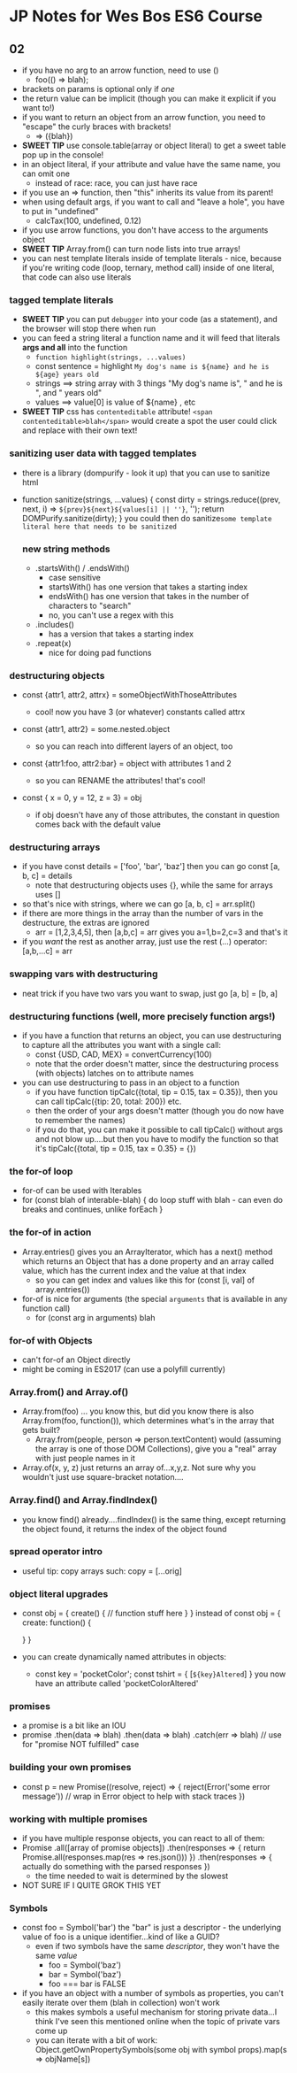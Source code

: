 # JP Notes for Wes Bos ES6 Course

## 02

- if you have no arg to an arrow function, need to use ()
  - foo(() => blah);
- brackets on params is optional only if _one_
- the return value can be implicit (though you can make it explicit if you want to!)
- if you want to return an object from an arrow function, you need to "escape" the curly braces with brackets!
  - => ({blah})
- **SWEET TIP** use console.table(array or object literal) to get a sweet table pop up in the console!
- in an object literal, if your attribute and value have the same name, you can omit one
  - instead of race: race, you can just have race
- if you use an => function, then "this" inherits its value from its parent!
- when using default args, if you want to call and "leave a hole", you have to put in "undefined"
  - calcTax(100, undefined, 0.12)
- if you use arrow functions, you don't have access to the arguments object
- **SWEET TIP** Array.from() can turn node lists into true arrays!
- you can nest template literals inside of template literals - nice, because if you're writing code (loop, ternary, method call) inside of one literal, that code can also use literals

### tagged template literals

- **SWEET TIP** you can put `debugger` into your code (as a statement), and the browser will stop there when run
- you can feed a string literal a function name and it will feed that literals **args and all** into the function
  - `function highlight(strings, ...values)`
  - const sentence = highlight `My dog's name is ${name} and he is ${age} years old`
  - strings ==> string array with 3 things "My dog's name is", " and he is ", and " years old"
  - values ==> value[0] is value of ${name} , etc
- **SWEET TIP** css has `contenteditable` attribute! `<span contenteditable>blah</span>` would create a spot the user could click and replace with their own text!

### sanitizing user data with tagged templates

- there is a library (dompurify - look it up) that you can use to sanitize html
- function sanitize(strings, ...values) {
  const dirty = strings.reduce((prev, next, i) => `${prev}${next}${values[i] || ''}`, '');
  return DOMPurify.sanitize(dirty);
  }
  you could then do sanitize`some template literal here that needs to be sanitized`

  ### new string methods

  - .startsWith() / .endsWith()
    - case sensitive
    - startsWith() has one version that takes a starting index
    - endsWith() has one version that takes in the number of characters to "search"
    - no, you can't use a regex with this
  - .includes()
    - has a version that takes a starting index
  - .repeat(x)
    - nice for doing pad functions

### destructuring objects

- const {attr1, attr2, attrx} = someObjectWithThoseAttributes
  - cool! now you have 3 (or whatever) constants called attrx
- const {attr1, attr2} = some.nested.object
  - so you can reach into different layers of an object, too
- const {attr1:foo, attr2:bar} = object with attributes 1 and 2
  - so you can RENAME the attributes! that's cool!
- const { x = 0, y = 12, z = 3} = obj

  - if obj doesn't have any of those attributes, the constant in question comes back with the default value

### destructuring arrays

- if you have const details = ['foo', 'bar', 'baz'] then you can go const [a, b, c] = details
  - note that destructuring objects uses {}, while the same for arrays uses []
- so that's nice with strings, where we can go [a, b, c] = arr.split()
- if there are more things in the array than the number of vars in the destructure, the extras are ignored
  - arr = [1,2,3,4,5], then [a,b,c] = arr gives you a=1,b=2,c=3 and that's it
- if you _want_ the rest as another array, just use the rest (...) operator: [a,b,...c] = arr

### swapping vars with destructuring

- neat trick if you have two vars you want to swap, just go [a, b] = [b, a]

### destructuring functions (well, more precisely function args!)

- if you have a function that returns an object, you can use destructuring to capture all the attributes you want with a single call:
  - const {USD, CAD, MEX} = convertCurrency(100)
  - note that the order doesn't matter, since the destructuring process (with objects) latches on to attribute names
- you can use destructuring to pass in an object to a function
  - if you have function tipCalc({total, tip = 0.15, tax = 0.35}), then you can call tipCalc({tip: 20, total: 200}) etc.
  - then the order of your args doesn't matter (though you do now have to remember the names)
  - if you do that, you can make it possible to call tipCalc() without args and not blow up....but then you have to modify the function so that it's tipCalc({total, tip = 0.15, tax = 0.35} = {})

### the for-of loop

- for-of can be used with Iterables
- for (const blah of interable-blah) { do loop stuff with blah - can even do breaks and continues, unlike forEach }

### the for-of in action

- Array.entries() gives you an ArrayIterator, which has a next() method which returns an Object that has a done property and an array called value, which has the current index and the value at that index
  - so you can get index and values like this for (const [i, val] of array.entries())
- for-of is nice for arguments (the special `arguments` that is available in any function call)
  - for (const arg in arguments) blah

### for-of with Objects

- can't for-of an Object directly
- might be coming in ES2017 (can use a polyfill currently)

### Array.from() and Array.of()

- Array.from(foo) ... you know this, but did you know there is also Array.from(foo, function()), which determines what's in the array that gets built?
  - Array.from(people, person => person.textContent) would (assuming the array is one of those DOM Collections), give you a "real" array with just people names in it
- Array.of(x, y, z) just returns an array of...x,y,z. Not sure why you wouldn't just use square-bracket notation....

### Array.find() and Array.findIndex()

- you know find() already....findIndex() is the same thing, except returning the object found, it returns the index of the object found

### spread operator intro

- useful tip: copy arrays such: copy = [...orig]

### object literal upgrades

- const obj = {
  create() {
  // function stuff here
  }
  }
  instead of const obj = {
  create: function() {

  }
  }

- you can create dynamically named attributes in objects:
  - const key = 'pocketColor';
    const tshirt = {
    [`${key}Altered`]
    }
    you now have an attribute called 'pocketColorAltered'

### promises

- a promise is a bit like an IOU
- promise
  .then(data => blah)
  .then(data => blah)
  .catch(err => blah) // use for "promise NOT fulfilled" case

### building your own promises

- const p = new Promise((resolve, reject) => {
  reject(Error('some error message')) // wrap in Error object to help with stack traces
  })

### working with multiple promises

- if you have multiple response objects, you can react to all of them:
- Promise
  .all([array of promise objects])
  .then(responses => {
  return Promise.all(responses.map(res => res.json()))
  })
  .then(responses => {
  actually do something with the parsed responses
  })
  - the time needed to wait is determined by the slowest
- NOT SURE IF I QUITE GROK THIS YET

### Symbols

- const foo = Symbol('bar') the "bar" is just a descriptor - the underlying value of foo is a unique identifier...kind of like a GUID?
  - even if two symbols have the same _descriptor_, they won't have the same _value_
    - foo = Symbol('baz')
    - bar = Symbol('baz')
    - foo === bar is FALSE
- if you have an object with a number of symbols as properties, you can't easily iterate over them (blah in collection) won't work
  - this makes symbols a useful mechanism for storing private data...I think I've seen this mentioned online when the topic of private vars come up
  - you can iterate with a bit of work:
    Object.getOwnPropertySymbols(some obj with symbol props).map(s => objName[s])
